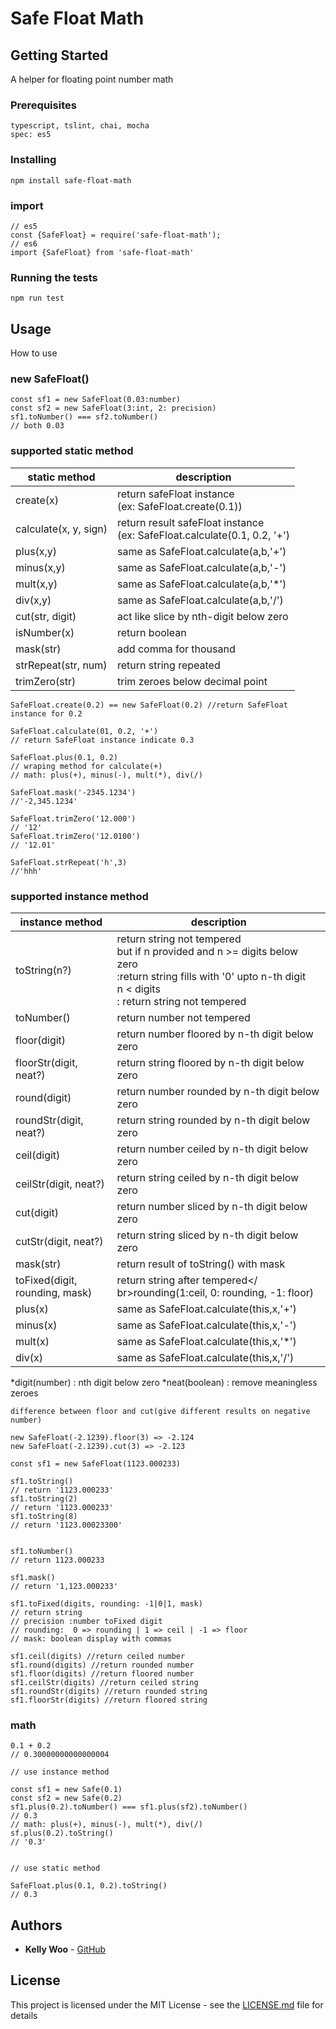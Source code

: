 # Safe Float Math

## Getting Started

A helper for floating point number math

### Prerequisites

```
typescript, tslint, chai, mocha
spec: es5
```

### Installing

```
npm install safe-float-math
```

### import

```
// es5
const {SafeFloat} = require('safe-float-math');
// es6
import {SafeFloat} from 'safe-float-math'
```

### Running the tests

```
npm run test
```

## Usage

How to use

### new SafeFloat()
```
const sf1 = new SafeFloat(0.03:number) 
const sf2 = new SafeFloat(3:int, 2: precision)
sf1.toNumber() === sf2.toNumber()
// both 0.03
```

### supported static method

| static method | description |
| ------------- | ------------- |
| create(x)  | return safeFloat instance<br />(ex: SafeFloat.create(0.1)) |
| calculate(x, y, sign)  | return result safeFloat instance<br />(ex: SafeFloat.calculate(0.1, 0.2, '+')  |
|plus(x,y)| same as SafeFloat.calculate(a,b,'+')|
|minus(x,y)| same as SafeFloat.calculate(a,b,'-')|
|mult(x,y)| same as SafeFloat.calculate(a,b,'*')|
|div(x,y)| same as SafeFloat.calculate(a,b,'/')|
|cut(str, digit)| act like slice by nth-digit below zero|
|isNumber(x)| return boolean|
|mask(str)| add comma for thousand |
|strRepeat(str, num)| return string repeated|
|trimZero(str)| trim zeroes below decimal point|

```
SafeFloat.create(0.2) == new SafeFloat(0.2) //return SafeFloat instance for 0.2

SafeFloat.calculate(01, 0.2, '+') 
// return SafeFloat instance indicate 0.3

SafeFloat.plus(0.1, 0.2) 
// wraping method for calculate(+)
// math: plus(+), minus(-), mult(*), div(/)

SafeFloat.mask('-2345.1234')
//'-2,345.1234'

SafeFloat.trimZero('12.000') 
// '12'
SafeFloat.trimZero('12.0100')
// '12.01'

SafeFloat.strRepeat('h',3)
//'hhh'
```

### supported instance method

| instance method | description |
| ------------- | ------------- |
|toString(n?)| return string not tempered<br />but if n provided and n >= digits below zero<br /> :return string fills with '0' upto n-th digit <br />n < digits<br />: return string not tempered |
|toNumber()| return number not tempered|
|floor(digit)| return number floored by n-th digit below zero|
|floorStr(digit, neat?)| return string floored by n-th digit below zero|
|round(digit)| return number rounded by n-th digit below zero|
|roundStr(digit, neat?)| return string rounded by n-th digit below zero|
|ceil(digit)| return number ceiled by n-th digit below zero|
|ceilStr(digit, neat?)| return string ceiled by n-th digit below zero|
|cut(digit)| return number sliced by n-th digit below zero|
|cutStr(digit, neat?)|  return string sliced by n-th digit below zero|
|mask(str)| return result of toString() with mask|
|toFixed(digit, rounding, mask)| return string after tempered</ br>rounding(1:ceil, 0: rounding, -1: floor)|
|plus(x)| same as SafeFloat.calculate(this,x,'+')|
|minus(x)| same as SafeFloat.calculate(this,x,'-')|
|mult(x)| same as SafeFloat.calculate(this,x,'*')|
|div(x)| same as SafeFloat.calculate(this,x,'/')|

*digit(number) : nth digit below zero
*neat(boolean) : remove meaningless zeroes

```
difference between floor and cut(give different results on negative number)

new SafeFloat(-2.1239).floor(3) => -2.124
new SafeFloat(-2.1239).cut(3) => -2.123
```

```
const sf1 = new SafeFloat(1123.000233)

sf1.toString() 
// return '1123.000233'
sf1.toString(2)
// return '1123.000233'
sf1.toString(8)
// return '1123.00023300'


sf1.toNumber() 
// return 1123.000233

sf1.mask() 
// return '1,123.000233'

sf1.toFixed(digits, rounding: -1|0|1, mask) 
// return string
// precision :number toFixed digit
// rounding:  0 => rounding | 1 => ceil | -1 => floor
// mask: boolean display with commas

sf1.ceil(digits) //return ceiled number
sf1.round(digits) //return rounded number
sf1.floor(digits) //return floored number
sf1.ceilStr(digits) //return ceiled string
sf1.roundStr(digits) //return rounded string
sf1.floorStr(digits) //return floored string
```

### math
```
0.1 + 0.2 
// 0.30000000000000004

// use instance method

const sf1 = new Safe(0.1)
const sf2 = new Safe(0.2)
sf1.plus(0.2).toNumber() === sf1.plus(sf2).toNumber()
// 0.3
// math: plus(+), minus(-), mult(*), div(/)
sf.plus(0.2).toString()
// '0.3'


// use static method

SafeFloat.plus(0.1, 0.2).toString()
// 0.3
```

## Authors

* **Kelly Woo** - [GitHub](https://github.com/kellywoo)

## License

This project is licensed under the MIT License - see the [LICENSE.md](https://github.com/kellywoo/safe-float-math/blob/master/README.md) file for details
